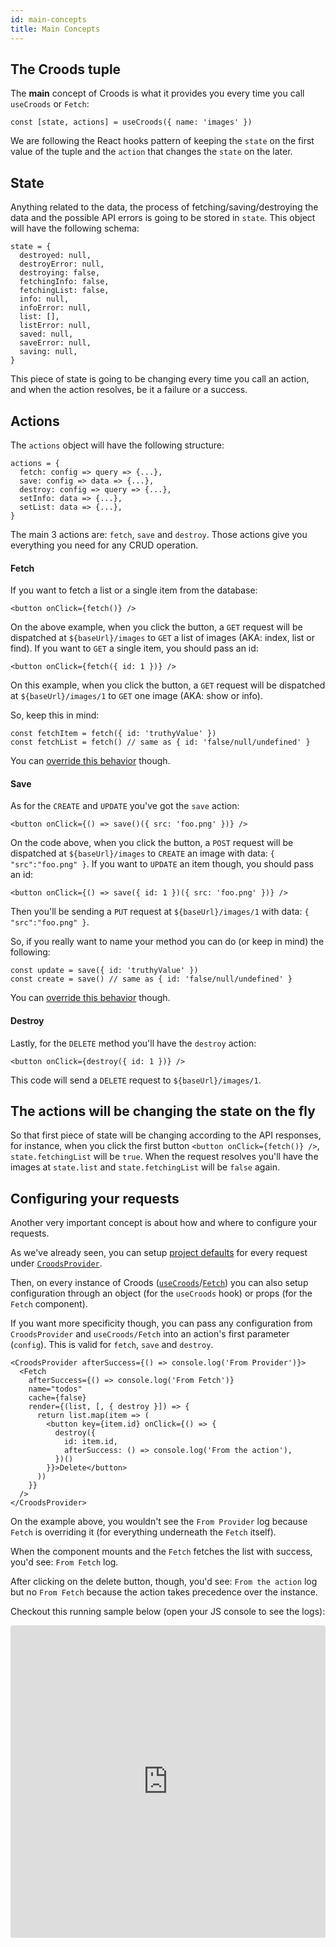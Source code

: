 ```yaml
---
id: main-concepts
title: Main Concepts
---
```


## The Croods tuple

The **main** concept of Croods is what it provides you every time you call `useCroods` or `Fetch`:

```
const [state, actions] = useCroods({ name: 'images' })
```

We are following the React hooks pattern of keeping the `state` on the first value of the tuple and the `action` that changes the `state` on the later.

## State

Anything related to the data, the process of fetching/saving/destroying the data and the possible API errors is going to be stored in `state`. This object will have the following schema:

```
state = {
  destroyed: null,
  destroyError: null,
  destroying: false,
  fetchingInfo: false,
  fetchingList: false,
  info: null,
  infoError: null,
  list: [],
  listError: null,
  saved: null,
  saveError: null,
  saving: null,
}
```

This piece of state is going to be changing every time you call an action, and when the action resolves, be it a failure or a success.

## Actions

The `actions` object will have the following structure:

```
actions = {
  fetch: config => query => {...},
  save: config => data => {...},
  destroy: config => query => {...},
  setInfo: data => {...},
  setList: data => {...},
}
```

The main 3 actions are: `fetch`, `save` and `destroy`. Those actions give you everything you need for any CRUD operation.

#### Fetch

If you want to fetch a list or a single item from the database:

```
<button onClick={fetch()} />
```

On the above example, when you click the button, a `GET` request will be dispatched at `${baseUrl}/images` to `GET` a list of images (AKA: index, list or find).
If you want to `GET` a single item, you should pass an id:

```
<button onClick={fetch({ id: 1 })} />
```

On this example, when you click the button, a `GET` request will be dispatched at `${baseUrl}/images/1` to `GET` one image (AKA: show or info).

So, keep this in mind:

```
const fetchItem = fetch({ id: 'truthyValue' })
const fetchList = fetch() // same as { id: 'false/null/undefined' }
```

You can [override this behavior](/docs/the-actions#fetch) though.

#### Save

As for the `CREATE` and `UPDATE` you've got the `save` action:

```
<button onClick={() => save()({ src: 'foo.png' })} />
```

On the code above, when you click the button, a `POST` request will be dispatched at `${baseUrl}/images` to `CREATE` an image with data: `{ "src":"foo.png" }`.
If you want to `UPDATE` an item though, you should pass an id:

```
<button onClick={() => save({ id: 1 })({ src: 'foo.png' })} />
```

Then you'll be sending a `PUT` request at `${baseUrl}/images/1` with data: `{ "src":"foo.png" }`.

So, if you really want to name your method you can do (or keep in mind) the following:

```
const update = save({ id: 'truthyValue' })
const create = save() // same as { id: 'false/null/undefined' }
```

You can [override this behavior](/docs/the-actions#save) though.

#### Destroy

Lastly, for the `DELETE` method you'll have the `destroy` action:

```
<button onClick={destroy({ id: 1 })} />
```

This code will send a `DELETE` request to `${baseUrl}/images/1`.

## The actions will be changing the state on the fly

So that first piece of state will be changing according to the API responses, for instance, when you click the first button `<button onClick={fetch()} />`, `state.fetchingList` will be `true`.
When the request resolves you'll have the images at `state.list` and `state.fetchingList` will be `false` again.

## Configuring your requests

Another very important concept is about how and where to configure your requests.

As we've already seen, you can setup [project defaults](/docs/project-defaults) for every request under [`CroodsProvider`](/docs/croods-provider-api).

Then, on every instance of Croods ([`useCroods`](/docs/use-croods-api)/[`Fetch`](/docs/fetch-api)) you can also setup configuration through an object (for the `useCroods` hook) or props (for the `Fetch` component).

If you want more specificity though, you can pass any configuration from `CroodsProvider` and `useCroods/Fetch` into an action's first parameter (`config`). This is valid for `fetch`, `save` and `destroy`.

```
<CroodsProvider afterSuccess={() => console.log('From Provider')}>
  <Fetch
    afterSuccess={() => console.log('From Fetch')}
    name="todos"
    cache={false}
    render={(list, [, { destroy }]) => {
      return list.map(item => (
        <button key={item.id} onClick={() => {
          destroy({
            id: item.id,
            afterSuccess: () => console.log('From the action'),
          })()
        }}>Delete</button>
      ))
    }}
  />
</CroodsProvider>
```

On the example above, you wouldn't see the `From Provider` log because `Fetch` is overriding it (for everything underneath the `Fetch` itself).

When the component mounts and the `Fetch` fetches the list with success, you'd see: `From Fetch` log.

After clicking on the delete button, though, you'd see: `From the action` log but no `From Fetch` because the action takes precedence over the instance.

Checkout this running sample below (open your JS console to see the logs):

<iframe src="https://codesandbox.io/embed/2xv71mnnzr?fontsize=14" title="2xv71mnnzr" style="width:100%; height:500px; border:0; border-radius: 4px; overflow:hidden;" sandbox="allow-modals allow-forms allow-popups allow-scripts allow-same-origin"></iframe>
